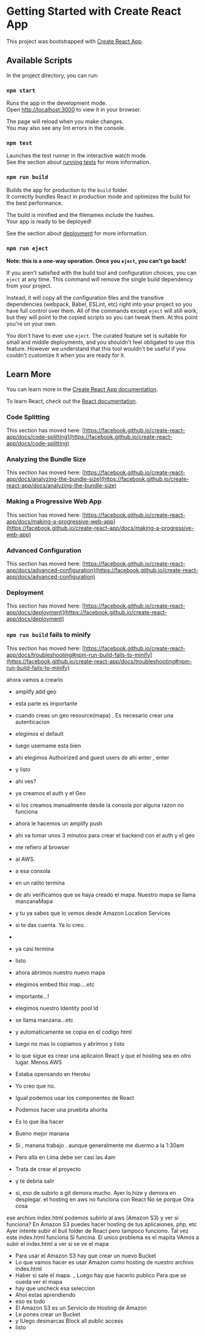 # Getting Started with Create React App

This project was bootstrapped with [Create React App](https://github.com/facebook/create-react-app).

## Available Scripts

In the project directory, you can run:

### `npm start`

Runs the app in the development mode.\
Open [http://localhost:3000](http://localhost:3000) to view it in your browser.

The page will reload when you make changes.\
You may also see any lint errors in the console.

### `npm test`

Launches the test runner in the interactive watch mode.\
See the section about [running tests](https://facebook.github.io/create-react-app/docs/running-tests) for more information.

### `npm run build`

Builds the app for production to the `build` folder.\
It correctly bundles React in production mode and optimizes the build for the best performance.

The build is minified and the filenames include the hashes.\
Your app is ready to be deployed!

See the section about [deployment](https://facebook.github.io/create-react-app/docs/deployment) for more information.

### `npm run eject`

**Note: this is a one-way operation. Once you `eject`, you can't go back!**

If you aren't satisfied with the build tool and configuration choices, you can `eject` at any time. This command will remove the single build dependency from your project.

Instead, it will copy all the configuration files and the transitive dependencies (webpack, Babel, ESLint, etc) right into your project so you have full control over them. All of the commands except `eject` will still work, but they will point to the copied scripts so you can tweak them. At this point you're on your own.

You don't have to ever use `eject`. The curated feature set is suitable for small and middle deployments, and you shouldn't feel obligated to use this feature. However we understand that this tool wouldn't be useful if you couldn't customize it when you are ready for it.

## Learn More

You can learn more in the [Create React App documentation](https://facebook.github.io/create-react-app/docs/getting-started).

To learn React, check out the [React documentation](https://reactjs.org/).

### Code Splitting

This section has moved here: [https://facebook.github.io/create-react-app/docs/code-splitting](https://facebook.github.io/create-react-app/docs/code-splitting)

### Analyzing the Bundle Size

This section has moved here: [https://facebook.github.io/create-react-app/docs/analyzing-the-bundle-size](https://facebook.github.io/create-react-app/docs/analyzing-the-bundle-size)

### Making a Progressive Web App

This section has moved here: [https://facebook.github.io/create-react-app/docs/making-a-progressive-web-app](https://facebook.github.io/create-react-app/docs/making-a-progressive-web-app)

### Advanced Configuration

This section has moved here: [https://facebook.github.io/create-react-app/docs/advanced-configuration](https://facebook.github.io/create-react-app/docs/advanced-configuration)

### Deployment

This section has moved here: [https://facebook.github.io/create-react-app/docs/deployment](https://facebook.github.io/create-react-app/docs/deployment)

### `npm run build` fails to minify

This section has moved here: [https://facebook.github.io/create-react-app/docs/troubleshooting#npm-run-build-fails-to-minify](https://facebook.github.io/create-react-app/docs/troubleshooting#npm-run-build-fails-to-minify)

ahora vamos a crearlo
- amplify add geo
- esta parte es importante
- cuando creas un geo resource(mapa) . Es necesario crear una autenticacion
- elegimos el default
- luego username esta bien

- ahi elegimos Authoirized and guest users
de ahi enter , enter
- y listo 
-  ahi ves?
- ya creamos el auth y el Geo
- si los creamos manualmente desde la consola por alguna razon no funciona
- ahora le hacemos un amplify push
- ahi va tomar unos 3 minutos para crear el backend con el auth y el geo
- me refiero al browser 
- al AWS.
- a esa consola
- en un ratito termina
- de ahi verificamos que se haya creado el mapa. Nuestro mapa se llama manzanaMapa
- y tu ya sabes que lo vemos desde Amazon Location Services
- si te das cuenta. Ya lo creo.
- 
- ya casi termina
- listo
- ahora abrimos nuestro nuevo mapa
- elegimos embed this map....etc
- importante...!
- elegimos nuestro Identity pool Id
- se llama manzana...etc
- y automaticamente se copia en el codigo html
- luego no mas lo copiamos y abrimos y listo
- lo que sigue es crear una aplicaion React y que el hosting sea en otro lugar.
 Menos AWS

- Estaba opensando en Heroku
- Yo creo que no.
- Igual podemos usar los componentes de React
- Podemos hacer una pruebita ahorita
- Es lo que iba hacer
- Bueno mejor manana
- Si , manana trabajo . aunque generalmente me duermo a la 1:30am
- Pero alla en Lima debe ser casi las 4am
- Trata de crear el proyecto
- y te debria salir 
- si,
eso de subirlo a git demora mucho. Ayer lo hize y demora en desplegar.
el hosting en aws no funciona con React
No se porque
Otra cosa

ese archivo index.html podemos subirlo al aws (Amazon S3) y ver si funciona?
En Amazon S3 puedes hacer hosting de tus aplicaiones, php, etc
Ayer intente subir el buil folder de React pero tampoco funciono.
Tal vez este index.html funciona
Si funcina. El unico problema es el mapita
VAmos a subir el index.html a ver si se ve el mapa


- Para usar el Amazon S3 hay que crear un nuevo Bucket
- Lo que vamos hacer es usar Amazon como hosting de nuestro archivo index.html
- Haber si sale el mapa.
_ Luego hay que hacerlo publico Para que se oueda ver el mapa
- hay que uncheck esa seleccion
- Ahoi estas aprendiendo
- eso es todo
- El Amazon S3 es un Servicio de Hosting de Amazon
- Le pones crear un Bucket
- y lUego desmarcas Block all public access
- listo







